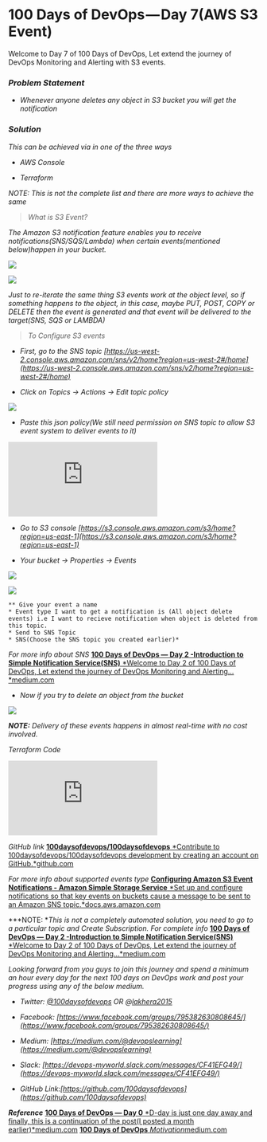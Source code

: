 
# 100 Days of DevOps — Day 7(AWS S3 Event)

Welcome to Day 7 of 100 Days of DevOps, Let extend the journey of DevOps Monitoring and Alerting with S3 events.

### *Problem Statement*

* *Whenever anyone deletes any object in S3 bucket you will get the notification*

### *Solution*

*This can be achieved via in one of the three ways*

* *AWS Console*

* *Terraform*

*NOTE: This is not the complete list and there are more ways to achieve the same*
> *What is S3 Event?*

*The Amazon S3 notification feature enables you to receive notifications(SNS/SQS/Lambda) when certain events(mentioned below)happen in your bucket.*

![](https://cdn-images-1.medium.com/max/2000/1*s66gGTDmVZgExB0iNSofrA.png)

![](https://cdn-images-1.medium.com/max/3160/1*cg5pjr3WhjaeRnDQymQcnQ.png)

*Just to re-iterate the same thing S3 events work at the object level, so if something happens to the object, in this case, maybe PUT, POST, COPY or DELETE then the event is generated and that event will be delivered to the target(SNS, SQS or LAMBDA)*
> *To Configure S3 events*

* *First, go to the SNS topic [https://us-west-2.console.aws.amazon.com/sns/v2/home?region=us-west-2#/home](https://us-west-2.console.aws.amazon.com/sns/v2/home?region=us-west-2#/home)*

* *Click on Topics → Actions → Edit topic policy*

![](https://cdn-images-1.medium.com/max/2164/1*jHlb247gLhtUsVRBHtRmwQ.png)

* *Paste this json policy(We still need permission on SNS topic to allow S3 event system to deliver events to it)*

<iframe src="https://medium.com/media/458e8d615065297c3dda766d0921a073" frameborder=0></iframe>

* *Go to S3 console [https://s3.console.aws.amazon.com/s3/home?region=us-east-1](https://s3.console.aws.amazon.com/s3/home?region=us-east-1)*

* *Your bucket → Properties → Events*

![](https://cdn-images-1.medium.com/max/2000/1*kHeN6A2Knl8es3-1S2uFuA.png)

![](https://cdn-images-1.medium.com/max/2172/1*v23I5bUHksztC4vnqH8F3w.png)

    ** Give your event a name
    * Event type I want to get a notification is (All object delete events) i.e I want to recieve notification when object is deleted from this topic.
    * Send to SNS Topic
    * SNS(Choose the SNS topic you created earlier)*

*For more info about SNS*
[**100 Days of DevOps — Day 2 -Introduction to Simple Notification Service(SNS)**
*Welcome to Day 2 of 100 Days of DevOps, Let extend the journey of DevOps Monitoring and Alerting…*medium.com](https://medium.com/@devopslearning/100-days-of-devops-day-2-introduction-to-simple-notification-service-sns-97137b2f1f1e)

* *Now if you try to delete an object from the bucket*

![](https://cdn-images-1.medium.com/max/4556/1*8_kFlRQJXPCPxyVICQTIYg.png)

***NOTE:** Delivery of these events happens in almost real-time with no cost involved.*

*Terraform Code*

<iframe src="https://medium.com/media/8d9371cf6a91bafb19e63bbde4869938" frameborder=0></iframe>

*GitHub link*
[**100daysofdevops/100daysofdevops**
*Contribute to 100daysofdevops/100daysofdevops development by creating an account on GitHub.*github.com](https://github.com/100daysofdevops/100daysofdevops/blob/master/s3eventstosns.tf)

*For more info about supported events type*
[**Configuring Amazon S3 Event Notifications - Amazon Simple Storage Service**
*Set up and configure notifications so that key events on buckets cause a message to be sent to an Amazon SNS topic.*docs.aws.amazon.com](https://docs.aws.amazon.com/AmazonS3/latest/dev/NotificationHowTo.html#notification-how-to-event-types-and-destinations)

***NOTE: **This is not a completely automated solution, you need to go to a particular topic and Create Subscription. For complete info*
[**100 Days of DevOps — Day 2 -Introduction to Simple Notification Service(SNS)**
*Welcome to Day 2 of 100 Days of DevOps, Let extend the journey of DevOps Monitoring and Alerting…*medium.com](https://medium.com/@devopslearning/100-days-of-devops-day-2-introduction-to-simple-notification-service-sns-97137b2f1f1e)

*Looking forward from you guys to join this journey and spend a minimum an hour every day for the next 100 days on DevOps work and post your progress using any of the below medium.*

* *Twitter: [@100daysofdevops](http://twitter.com/100daysofdevops) OR @[lakhera2015](https://twitter.com/lakhera2015)*

* *Facebook: [https://www.facebook.com/groups/795382630808645/](https://www.facebook.com/groups/795382630808645/)*

* *Medium: [https://medium.com/@devopslearning](https://medium.com/@devopslearning)*

* *Slack: [https://devops-myworld.slack.com/messages/CF41EFG49/](https://devops-myworld.slack.com/messages/CF41EFG49/)*

* *GitHub Link:[https://github.com/100daysofdevops](https://github.com/100daysofdevops)*

***Reference***
[**100 Days of DevOps — Day 0**
*D-day is just one day away and finally, this is a continuation of the post(I posted a month earlier)*medium.com](https://medium.com/@devopslearning/100-days-of-devops-day-0-4f2c9750542d)
[**100 Days of DevOps**
*Motivation*medium.com](https://medium.com/@devopslearning/100-days-of-devops-81faf13bf772)
